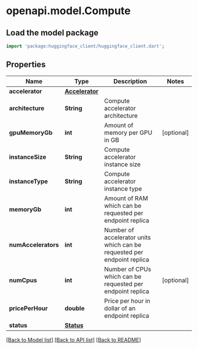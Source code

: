 # openapi.model.Compute

## Load the model package
```dart
import 'package:huggingface_client/huggingface_client.dart';
```

## Properties
Name | Type | Description | Notes
------------ | ------------- | ------------- | -------------
**accelerator** | [**Accelerator**](Accelerator.md) |  | 
**architecture** | **String** | Compute accelerator architecture | 
**gpuMemoryGb** | **int** | Amount of memory per GPU in GB | [optional] 
**instanceSize** | **String** | Compute accelerator instance size | 
**instanceType** | **String** | Compute accelerator instance type | 
**memoryGb** | **int** | Amount of RAM which can be requested per endpoint replica | 
**numAccelerators** | **int** | Number of accelerator units which can be requested per endpoint replica | 
**numCpus** | **int** | Number of CPUs which can be requested per endpoint replica | [optional] 
**pricePerHour** | **double** | Price per hour in dollar of an endpoint replica | 
**status** | [**Status**](Status.md) |  | 

[[Back to Model list]](../README.md#documentation-for-models) [[Back to API list]](../README.md#documentation-for-api-endpoints) [[Back to README]](../README.md)



